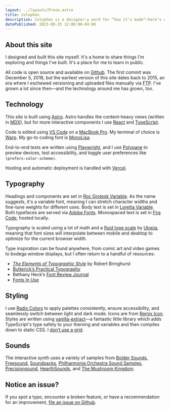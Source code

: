 ```yaml
---
layout: ../layouts/Prose.astro
title: Colophon
description: Colophon is a designer-y word for “how it’s made”—here’s what powers evadecker.com.
datePublished: 2023-09-25 12:00:00-04:00
---
```


## About this site

I designed and built this site myself. It's a home to share things I'm exploring and things I've built. It's a place for me to learn in public.

All code is open source and available on [Github](https://github.com/evadecker/evadecker.com). The first commit was December 5, 2018, but the earliest version of this site dates back to 2015, an era where I eschewed versioning and uploaded files manually via <abbr title="File Transfer Protocol">FTP</abbr>. I've grown a lot since then—and the technology around me has grown, too.

## Technology

This site is built using [Astro](https://astro.build). Astro handles the content-heavy views (written in [MDX](https://mdxjs.com)), but for more interactive components I use [React](https://react.dev) and [TypeScript](https://www.typescriptlang.org).

Code is edited using [VS Code](https://code.visualstudio.com) on a [MacBook Pro](https://www.apple.com/macbook-pro/). My terminal of choice is [Warp](https://www.warp.dev). My go-to coding font is [MonoLisa](https://www.monolisa.dev).

End-to-end tests are written using [Playwright](https://playwright.dev), and I use [Polypane](https://polypane.app) to preview devices, test accessibility, and toggle user preferences like `(prefers-color-scheme)`.

Hosting and automatic deployment is handled with [Vercel](https://vercel.com/).

## Typography

Headings and components are set in [Roc Grotesk Variable](https://fonts.adobe.com/fonts/roc-grotesk-variable). As the name suggests, it's a variable font, meaning I can stretch character widths and fine-tune weights for different uses. Body text is set in [Loretta Variable](https://fonts.adobe.com/fonts/loretta-variable). Both typefaces are served via [Adobe Fonts](https://fonts.adobe.com). Monospaced text is set in [Fira Code](https://github.com/tonsky/FiraCode), hosted locally.

Typography is scaled using a lot of math and a [fluid type scale](https://utopia.fyi/blog/designing-with-fluid-type-scales) by [Utopia](https://utopia.fyi/type/calculator/), meaning that font sizes will interpolate between mobile and desktop to optimize for the current browser width.

Type inspiration can be found anywhere, from comic art and video games to bodega window displays, but I often return to a handful of resources:

- [*The Elements of Typographic Style*](https://bookshop.org/a/97627/9780881792126) by Robert Bringhurst
- [Butterick’s Practical Typography](https://practicaltypography.com)
- Bethany Heck’s [Font Review Journal](https://fontreviewjournal.com)
- [Fonts In Use](https://fontsinuse.com)

## Styling

I use [Radix Colors](https://www.radix-ui.com/colors) to apply palettes consistently, ensure accessibility, and seamlessly switch between light and dark mode. Icons are from [Remix Icon](https://remixicon.com). Styles are written using [vanilla-extract](https://vanilla-extract.style)—a fantastic little library which adds TypeScript's type safety to your theming and variables and then compiles down to static CSS. I [don’t use a grid](https://gridless.design).

## Sounds

The interactive synth uses a variety of samples from [Bolder Sounds](https://www.boldersounds.com/index.php?main_page=product_music_info&products_id=71), [Freesound](https://freesound.org/people/Samulis/packs/21029/), [Soundpacks](https://soundpacks.com/free-sound-packs/xylophone-samples-pack/), [Philharmonia Orchestra Sound Samples](https://www.philharmonia.co.uk/explore/sound_samples/banjo), [Precisionsound](https://store.precisionsound.net/shop/peruvian-ocarina/), [HearthSounds](https://maxtimkovich.com/hearthsounds?q=murloc), and [The Mushroom Kingdom](https://themushroomkingdom.net/media/smw/wav).

## Notice an issue?

If you spot a typo, encounter a broken feature, or have a recommendation for an improvement, [file an issue on Github](https://github.com/evadecker/evadecker.com/issues).
